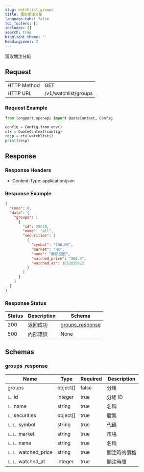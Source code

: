 ```yaml
---
slug: watchlist_groups
title: 獲取關注分組
language_tabs: false
toc_footers: []
includes: []
search: true
highlight_theme: ''
headingLevel: 2
---
```


獲取關注分組

<SDKLinks module="quote" klass="QuoteContext" method="watchlist" />

##

## Request

<table className="http-basic">
<tbody>
<tr><td className="http-basic-key">HTTP Method</td><td>GET</td></tr>
<tr><td className="http-basic-key">HTTP URL</td><td>/v1/watchlist/groups </td></tr>
</tbody>
</table>

### Request Example

```python
from longport.openapi import QuoteContext, Config

config = Config.from_env()
ctx = QuoteContext(config)
resp = ctx.watchlist()
print(resp)
```

## Response

### Response Headers

- Content-Type: application/json

### Response Example

```json
{
  "code": 0,
  "data": {
    "groups": [
      {
        "id": 28020,
        "name": "all",
        "securities": [
          {
            "symbol": "700.HK",
            "market": "HK",
            "name": "騰訊控股",
            "watched_price": "364.4",
            "watched_at": 1652855022
          }
        ]
      }
    ]
  }
}
```

### Response Status

| Status | Description | Schema                                    |
| ------ | ----------- | ----------------------------------------- |
| 200    | 返回成功    | [groups_response](#schemagroups_response) |
| 500    | 內部錯誤    | None                                      |

<aside className="success">
</aside>

## Schemas

### groups_response

<a id="schemagroups_response"></a>
<a id="schemagroups_response"></a>

| Name             | Type     | Required | Description  |
| ---------------- | -------- | -------- | ------------ |
| groups           | object[] | false    | 分組         |
| ∟ id             | integer  | true     | 分組 ID      |
| ∟ name           | string   | true     | 名稱         |
| ∟ securities     | object[] | true     | 股票         |
| ∟∟ symbol        | string   | true     | 代碼         |
| ∟∟ market        | string   | true     | 市場         |
| ∟∟ name          | string   | true     | 名稱         |
| ∟∟ watched_price | string   | true     | 關注時的價格 |
| ∟∟ watched_at    | integer  | true     | 關注時間     |
